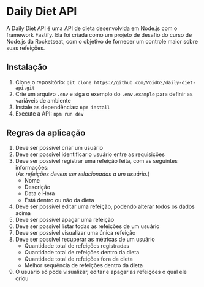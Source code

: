 # Daily Diet API

A Daily Diet API é uma API de dieta desenvolvida em Node.js com o framework Fastify. Ela foi criada como um projeto de desafio do curso de Node.js da Rocketseat, com o objetivo de fornecer um controle maior sobre suas refeições.

## Instalação

1. Clone o repositório: `git clone https://github.com/VoidGS/daily-diet-api.git`
2. Crie um arquivo `.env` e siga o exemplo do `.env.example` para definir as variáveis de ambiente
3. Instale as dependências: `npm install`
4. Execute a API: `npm run dev`

## Regras da aplicação

1. Deve ser possível criar um usuário
2. Deve ser possível identificar o usuário entre as requisições
3. Deve ser possível registrar uma refeição feita, com as seguintes informações:  
	(_As refeições devem ser relacionadas a um usuário._)
    - Nome
    - Descrição
    - Data e Hora
    - Está dentro ou não da dieta
4. Deve ser possível editar uma refeição, podendo alterar todos os dados acima
5. Deve ser possível apagar uma refeição
6. Deve ser possível listar todas as refeições de um usuário
7. Deve ser possível visualizar uma única refeição
8. Deve ser possível recuperar as métricas de um usuário
    - Quantidade total de refeições registradas
    - Quantidade total de refeições dentro da dieta
    - Quantidade total de refeições fora da dieta
    - Melhor sequência de refeições dentro da dieta
9. O usuário só pode visualizar, editar e apagar as refeições o qual ele criou
